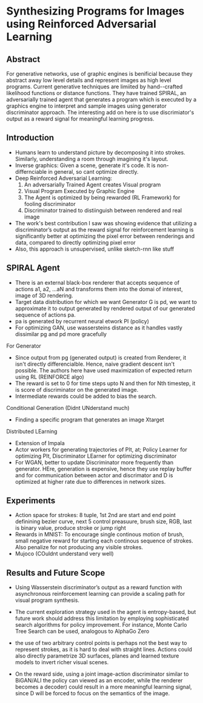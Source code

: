 # Synthesizing Programs for Images using Reinforced Adversarial Learning

## Abstract
For generative networks, use of graphic engines is benificial because they abstract away low level details and represent images as high level programs.
Current generative techniques are limiited by hand--crafted likelihood functions or distance functions. They have trained SPIRAL, an adversarially trained agent
that generates a program which is executed by a graphics engine to interpret and sample images using generator discriminator approach. The interesting add on here is to use 
discrimiator's output as a reward signal for meaningful learning progress.

## Introduction
- Humans learn to understand picture by decomposing it into strokes. Similarly, understanding a room through imagining it's layout.
- Inverse graphics: Given a scene, generate it's code. It is non-differnciable in general, so cant optimize directly. 
- Deep Reinforced Adversarial Learning: 
  1. An adversarially Trained Agent creates Visual program
  2. Visual Program Executed by Graphic Engine
  3. The Agent is optimized by being rewarded (RL Framework) for fooling discriminator
  4. Discriminator trained to distiinguish between rendered and real image
- The work's best contribution I saw was showing evidence that  utilizing a discriminator’s output as the
reward signal for reinforcement learning is significantly
better at optimizing the pixel error between renderings
and data, compared to directly optimizing pixel error
- Also, this approach is unsupervised, unlike sketch-rnn like stuff

## SPIRAL Agent
- There is an external black-box renderer that accepts sequence of actions a1, a2, ...aN and transforms them into the domai of interest, image of 3D rendering.
- Target data distribution for which we want Generator G is pd, we want to approximate it to output generated by rendered output of our generated sequence of actions pa.
- pa is generated by recurrent neural etwork PI (policy)
- For optimizing GAN, use wassersteins distance as it handles vastly dissimilar pg and pd more gracefully

For Generator
- Since output from pg (generated output) is created from Renderer, it isn't directly differencialble. Hence, naive gradient descent isn't possible.
The authors here have used maximization of expected return using RL (REINFORCE algo)
- The reward is set to 0 for time steps upto N and then for Nth timestep, it is score of discriminator on the generated image.
- Intermediate rewards could  be added to bias the search.

Conditional Generation (Didnt UNderstand much)
- Finding a specific program that generates an image Xtarget 

Distributed LEarning
- Extension of Impala
- Actor workers for generating trajectories of PIt, at; Policy Learner for optimizing PIt, Discriminator LEarner for optimizing discriminator
- For WGAN, better to update Discriminator more frequently than generator. HEre, generation is expensive, hence they use replay buffer and for communication between actor and discrimator and D is optimized at higher rate due to differences in network sizes.

## Experiments
- Action space for strokes: 8 tuple, 1st 2nd are start and end point definining bezier curve, next 5 control preasuure, brush size, RGB, last is binary value, produce stroke or jump right
- Rewards in MNIST: To encourage single continous motion of brush, small negative reward for starting each continous sequence of strokes. Also penalize for not producing any visible strokes.
- Mujoco (COuldnt understand very well)

## Results and Future Scope
-  Using  Wasserstein discriminator’s output as a reward
function with asynchronous reinforcement learning can provide
a scaling path for visual program synthesis.

- The current
exploration strategy used in the agent is entropy-based, but
future work should address this limitation by employing sophisticated
search algorithms for policy improvement. For
instance, Monte Carlo Tree Search can be used, analogous
to AlphaGo Zero 

- the use of two arbitrary control
points is perhaps not the best way to represent strokes, as it
is hard to deal with straight lines. Actions could also directly parametrize 3D surfaces, planes and learned texture models
to invert richer visual scenes.

- On the reward side, using
a joint image-action discriminator similar to BiGAN/ALI the policy can viewed as an encoder, while the renderer becomes
a decoder) could result in a more meaningful learning
signal, since D will be forced to focus on the semantics of
the image.
